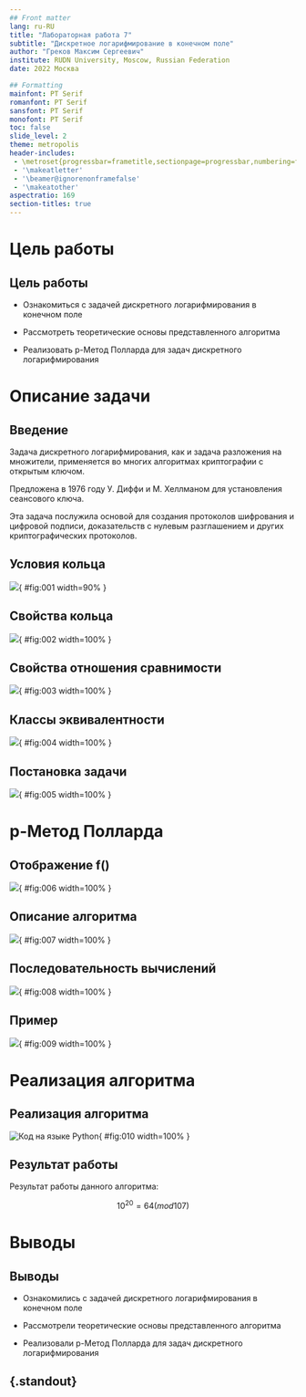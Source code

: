 ```yaml
---
## Front matter
lang: ru-RU
title: "Лабораторная работа 7"
subtitle: "Дискретное логарифмирование в конечном поле" 
author: "Греков Максим Сергеевич"
institute: RUDN University, Moscow, Russian Federation
date: 2022 Москва

## Formatting
mainfont: PT Serif
romanfont: PT Serif
sansfont: PT Serif
monofont: PT Serif
toc: false
slide_level: 2
theme: metropolis
header-includes: 
 - \metroset{progressbar=frametitle,sectionpage=progressbar,numbering=fraction}
 - '\makeatletter'
 - '\beamer@ignorenonframefalse'
 - '\makeatother'
aspectratio: 169
section-titles: true
---
```


# Цель работы 

## Цель работы

- Ознакомиться с задачей дискретного логарифмирования в конечном поле

- Рассмотреть теоретические основы представленного алгоритма

- Реализовать р-Метод Полларда для задач дискретного логарифмирования 

# Описание задачи

## Введение 

Задача дискретного логарифмирования, как и задача разложения на множители, применяется во многих алгоритмах криптографии с открытым ключом. 

Предложена в 1976 году У. Диффи и М. Хеллманом для установления сеансового ключа.

Эта задача послужила основой для создания протоколов шифрования и цифровой подписи, доказательств с нулевым разглашением и других криптографических протоколов.

## Условия кольца

![](image/image1.png){ #fig:001 width=90% }

## Свойства кольца

![](image/image2.png){ #fig:002 width=100% }

## Свойства отношения сравнимости

![](image/image3.png){ #fig:003 width=100% }

## Классы эквивалентности

![](image/image4.png){ #fig:004 width=100% }

## Постановка задачи

![](image/image5.png){ #fig:005 width=100% }

# р-Метод Полларда

## Отображение f()

![](image/image6.png){ #fig:006 width=100% }

## Описание алгоритма

![](image/image7.png){ #fig:007 width=100% }

## Последовательность вычислений

![](image/image8.png){ #fig:008 width=100% }

## Пример

![](image/image9.png){ #fig:009 width=100% }

# Реализация алгоритма

## Реализация алгоритма 

![Код на языке Python](image/image10.png){ #fig:010 width=100% }

## Результат работы 

Результат работы данного алгоритма: 

$$
10^{20} = 64(mod 107)
$$

# Выводы

## Выводы

- Ознакомились с задачей дискретного логарифмирования в конечном поле

- Рассмотрели теоретические основы представленного алгоритма

- Реализовали р-Метод Полларда для задач дискретного логарифмирования 

## {.standout}

